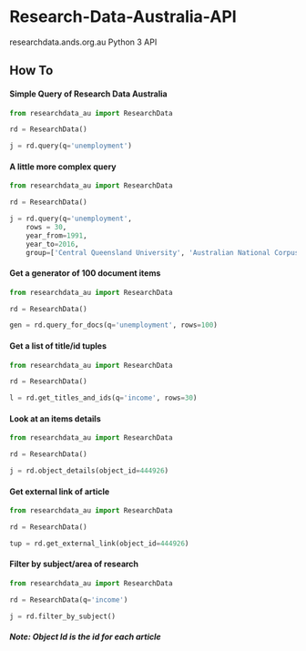 # Research-Data-Australia-API

researchdata.ands.org.au Python 3 API

## How To 

#### Simple Query of Research Data Australia

```python
from researchdata_au import ResearchData

rd = ResearchData()

j = rd.query(q='unemployment')

```

#### A little more complex query 

```python
from researchdata_au import ResearchData

rd = ResearchData()

j = rd.query(q='unemployment', 
    rows = 30, 
    year_from=1991, 
    year_to=2016, 
    group=['Central Queensland University', 'Australian National Corpus'])

```

#### Get a generator of 100 document items

```python
from researchdata_au import ResearchData

rd = ResearchData()

gen = rd.query_for_docs(q='unemployment', rows=100)


```

#### Get a list of title/id tuples


```python
from researchdata_au import ResearchData

rd = ResearchData()

l = rd.get_titles_and_ids(q='income', rows=30)


```
#### Look at an items details

```python
from researchdata_au import ResearchData

rd = ResearchData()

j = rd.object_details(object_id=444926)

```

#### Get external link of article

```python
from researchdata_au import ResearchData

rd = ResearchData()

tup = rd.get_external_link(object_id=444926)

```


#### Filter by subject/area of research

```python
from researchdata_au import ResearchData

rd = ResearchData(q='income')

j = rd.filter_by_subject()

```

##### Note: Object Id is the id for each article

